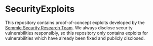 # SecurityExploits
This repository contains proof-of-concept exploits developed by the [Semmle Security Research Team](https://semmle.com/security). We always disclose security vulnerabilities responsibly, so this repository only contains exploits for vulnerabilities which have already been fixed and publicly disclosed.

